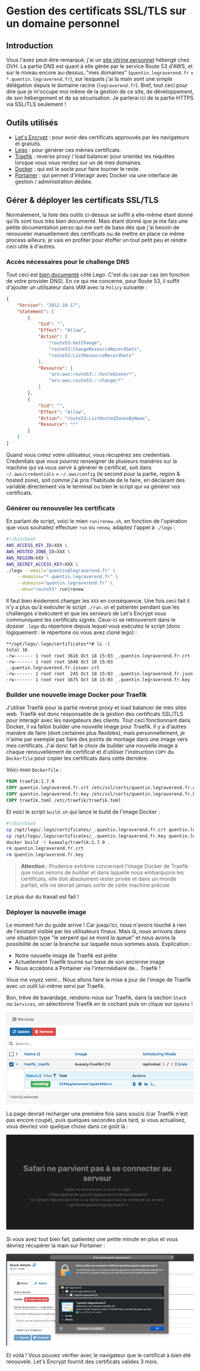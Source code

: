 # Gestion des certificats SSL/TLS sur un domaine personnel

## Introduction
Vous l'avez peut-être remarqué, j'ai un [site vitrine personnel](https://quentin.legraverend.fr) hébergé chez OVH. La partie DNS est quant à elle gérée par le service Route 53 d'AWS, et sur le niveau encore au-dessus, "mes domaines" (`quentin.legraverend.fr` + `*.quentin.legraverend.fr`), sur lesquels j'ai la main sont une simple délégation depuis le domaine racine (`legraverend.fr`). Bref, tout ceci pour dire que je m'occupe moi même de la gestion de ce site, de développement, de son hébergement et de sa sécurisation. Je parlerai ici de la partie HTTPS via SSL/TLS seulement !

## Outils utilisés
- [Let's Encrypt](https://letsencrypt.org/fr/) : pour avoir des certificats approuvés par les navigateurs et gratuits.
- [Lego](https://github.com/go-acme/lego) : pour générer ces mêmes certificats.
- [Traefik](https://traefik.io) : reverse proxy / load balancer pour orientez les requêtes lorsque vous vous rendez sur un de mes domaines.
- [Docker](https://www.docker.com) : qui est le socle pour faire tourner le reste.
- [Portainer](https://www.portainer.io) : qui permet d'interagir avec Docker via une interface de gestion / administration dédiée.

## Gérer & déployer les certificats SSL/TLS
Normalement, la liste des outils ci-dessus se suffit à elle-même étant donné qu'ils sont tous très bien documenté. Mais étant donné que je me fais une petite documentation perso qui me sert de base dès que j'ai besoin de renouveler manuellement des certificats ou de mettre en place ce même process ailleurs, je vais en profiter pour étoffer un tout petit peu et rendre ceci utile à d'autres.

### Accès nécessaires pour le challenge DNS
Tout ceci est [bien documenté](https://github.com/go-acme/lego#dns-providers) côté Lego. C'est du cas par cas (en fonction de votre provider DNS). En ce qui me concerne, pour Route 53, il suffit d'ajouter un utilisateur dans IAM avec la `Policy` suivante :
```json
{
    "Version": "2012-10-17",
    "Statement": [
        {
            "Sid": "",
            "Effect": "Allow",
            "Action": [
                "route53:GetChange",
                "route53:ChangeResourceRecordSets",
                "route53:ListResourceRecordSets"
            ],
            "Resource": [
                "arn:aws:route53:::hostedzone/*",
                "arn:aws:route53:::change/*"
            ]
        },
        {
            "Sid": "",
            "Effect": "Allow",
            "Action": "route53:ListHostedZonesByName",
            "Resource": "*"
        }
    ]
}
```
Quand vous créez votre utilisateur, vous récupérez ses credentials. Credentials que vous pourrez renseigner de plusieurs manières sur la machine qui va vous servir à générer le certificat, soit dans `~/.aws/credentials` + `~/.aws/config` (le second pour la partie, region & hosted zone), soit comme j'ai pris l'habitude de le faire, en déclarant des variable directement via le terminal ou bien le script qui va générer vos certificats.

### Générer ou renouveler les certificats

En parlant de script, voici le mien `run|renew.sh`, en fonction de l'opération que vous souhaitez effectuer `run` ou `renew`, adaptez l'appel à `./lego` :
```bash
#!/bin/bash
AWS_ACCESS_KEY_ID=XXX \
AWS_HOSTED_ZONE_ID=XXX \
AWS_REGION=XXX \
AWS_SECRET_ACCESS_KEY=XXX \
./lego --email="quentin@legraverend.fr" \
    --domains="*.quentin.legraverend.fr" \
    --domains="quentin.legraverend.fr" \
	--dns="route53" run|renew
```
Il faut bien évidement changer les `XXX` en conséquence. Une fois ceci fait il n'y a plus qu'à exécuter le script `./run.sh` et patienter pendant que les challenges s'exécutent et que les serveurs de Let's Encrypt vous communiquent les certificats signés. Ceux-ci se retrouveront dans le dossier `.lego` du répertoire depuis lequel vous exécutez le script (donc logiquement : le répertoire où vous avez cloné lego) :
```
**/opt/lego/.lego/certificates**# ls -l	
total 16
-rw------- 1 root root 3616 Oct 18 15:03 _.quentin.legraverend.fr.crt
-rw------- 1 root root 1648 Oct 18 15:03 _.quentin.legraverend.fr.issuer.crt
-rw------- 1 root root  245 Oct 18 15:03 _.quentin.legraverend.fr.json
-rw------- 1 root root 1675 Oct 18 15:03 _.quentin.legraverend.fr.key
```

### Builder une nouvelle image Docker pour Traefik

J'utilise Traefik pour la partie reverse proxy et load balancer de mes sites web. Traefik est donc responsable de la gestion des certificats SSL/TLS pour interagir avec les navigateurs des clients. Tout ceci fonctionnant dans Docker, il va falloir builder une nouvelle image pour Traefik.
Il y a d'autres manière de faire (dont certaines plus flexibles), mais personnellement, je n'aime par exemple pas faire des points de montage dans une image vers mes certificats. J'ai donc fait le choix de builder une nouvelle image à chaque renouvellement de certificat et d'utiliser l'instruction `COPY` du `Dockerfile` pour copier les certificats dans cette dernière.

Voici mon `Dockerfile` :
```Dockerfile
FROM traefik:1.7.9
COPY quentin.legraverend.fr.crt /etc/ssl/certs/quentin.legraverend.fr.crt
COPY quentin.legraverend.fr.key /etc/ssl/certs/quentin.legraverend.fr.key
COPY traefik.toml /etc/traefik/traefik.toml
```

Et voici le script `build.sh` qui lance le build de l'image Docker :
```bash
#!/bin/bash
cp /opt/lego/.lego/certificates/_.quentin.legraverend.fr.crt quentin.legraverend.fr.crt
cp /opt/lego/.lego/certificates/_.quentin.legraverend.fr.key quentin.legraverend.fr.key
docker build -t kuaaaly/traefik:1.7.9 .
rm quentin.legraverend.fr.crt
rm quentin.legraverend.fr.key
```

> **Attention** :
> Prudence extrême concernant l'image Docker  de Traefik que nous venons de builder et dans laquelle nous embarquons les certificats, elle doit absolument rester privée et dans un monde parfait, elle ne devrait jamais sortir de cette machine précise

Le plus dur du travail est fait !

### Déployer la nouvelle image

Le moment fun du guide arrive ! Car jusqu'ici, nous n'avons touché à rien de l'existant visible par les utilisateurs finaux.
Mais là, nous arrivons dans une situation type "le serpent qui se mord la queue" et nous avons la possibilité de scier la branche sur laquelle nous sommes assis. Explication :
- Notre nouvelle image de Traefik est prête
- Actuellement Traefik tourne sur base de son ancienne image
- Nous accédons à Portainer via l'intermédiaire de... Traefik !

Vous me voyez venir... Nous allons faire la mise à jour de l'image de Traefik avec un outil lui-même servi par Traefik.

Bon, trêve de bavardage,  rendons-nous sur Traefik, dans la section `Stack` ou `Services`, on sélectionne Traefik en le cochant puis on clique sur `Update` !

![traefik update](images/traefik_update.png)

La page devrait recharger une première fois sans soucis (car Traefik n'est pas encore coupé), puis quelques secondes plus tard, si vous actualisez, vous devriez voir quelque chose dans ce goût là :

![traefik down login](images/traefik_down.png)

Si vous avez tout bien fait, patientez une petite minute en plus et vous devriez récupérer la main sur Portainer :

![traefik back again](images/traefik_back_again.png)

Et voilà ! Vous pouvez vérifier avec le navigateur que le certificat à bien été renouvelé. Let's Encrypt fournit des certificats valides 3 mois.
<!--stackedit_data:
eyJoaXN0b3J5IjpbMTQ5NzA0Mzk0MiwyNTQ0MTM0NzldfQ==
-->